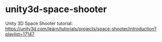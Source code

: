 # unity3d-space-shooter
Unity 3D Space Shooter tutorial: https://unity3d.com/learn/tutorials/projects/space-shooter/introduction?playlist=17147
